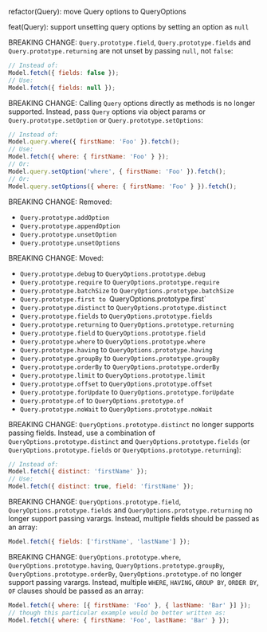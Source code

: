 refactor(Query): move Query options to QueryOptions

feat(Query): support unsetting query options by setting an option as `null`

BREAKING CHANGE: `Query.prototype.field`, `Query.prototype.fields` and
`Query.prototype.returning` are not unset by passing `null`, not `false`:
```js
// Instead of:
Model.fetch({ fields: false });
// Use:
Model.fetch({ fields: null });
```

BREAKING CHANGE: Calling `Query` options directly as methods is no longer
supported. Instead, pass `Query` options via object params or
`Query.prototype.setOption` or `Query.prototype.setOptions`:
```js
// Instead of:
Model.query.where({ firstName: 'Foo' }).fetch();
// Use:
Model.fetch({ where: { firstName: 'Foo' } });
// Or:
Model.query.setOption('where', { firstName: 'Foo' }).fetch();
// Or:
Model.query.setOptions({ where: { firstName: 'Foo' } }).fetch();
```

BREAKING CHANGE: Removed:
- `Query.prototype.addOption`
- `Query.prototype.appendOption`
- `Query.prototype.unsetOption`
- `Query.prototype.unsetOptions`

BREAKING CHANGE: Moved:
- `Query.prototype.debug` to `QueryOptions.prototype.debug`
- `Query.prototype.require` to `QueryOptions.prototype.require`
- `Query.prototype.batchSize` to `QueryOptions.prototype.batchSize`
- `Query.prototype.first to `QueryOptions.prototype.first`
- `Query.prototype.distinct` to `QueryOptions.prototype.distinct`
- `Query.prototype.fields` to `QueryOptions.prototype.fields`
- `Query.prototype.returning` to `QueryOptions.prototype.returning`
- `Query.prototype.field` to `QueryOptions.prototype.field`
- `Query.prototype.where` to `QueryOptions.prototype.where`
- `Query.prototype.having` to `QueryOptions.prototype.having`
- `Query.prototype.groupBy` to `QueryOptions.prototype.groupBy`
- `Query.prototype.orderBy` to `QueryOptions.prototype.orderBy`
- `Query.prototype.limit` to `QueryOptions.prototype.limit`
- `Query.prototype.offset` to `QueryOptions.prototype.offset`
- `Query.prototype.forUpdate` to `QueryOptions.prototype.forUpdate`
- `Query.prototype.of` to `QueryOptions.prototype.of`
- `Query.prototype.noWait` to `QueryOptions.prototype.noWait`

BREAKING CHANGE: `QueryOptions.prototype.distinct` no longer supports passing
fields. Instead, use a combination of `QueryOptions.prototype.distinct` and
`QueryOptions.prototype.fields` (or `QueryOptions.prototype.fields` or
`QueryOptions.prototype.returning`):
```js
// Instead of:
Model.fetch({ distinct: 'firstName' });
// Use:
Model.fetch({ distinct: true, field: 'firstName' });
```

BREAKING CHANGE: `QueryOptions.prototype.field`, `QueryOptions.prototype.fields`
and `QueryOptions.prototype.returning` no longer support passing varargs.
Instead, multiple fields should be passed as an array:
```js
Model.fetch({ fields: ['firstName', 'lastName'] });
```

BREAKING CHANGE: `QueryOptions.prototype.where`,
`QueryOptions.prototype.having`, `QueryOptions.prototype.groupBy`,
`QueryOptions.prototype.orderBy`, `QueryOptions.prototype.of` no longer support
passing varargs. Instead, multiple `WHERE`, `HAVING`, `GROUP BY`, `ORDER BY`,
`OF` clauses should be passed as an array:
```js
Model.fetch({ where: [{ firstName: 'Foo' }, { lastName: 'Bar' }] });
// though this particular example would be better written as:
Model.fetch({ where: { firstName: 'Foo', lastName: 'Bar' } });
```
